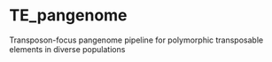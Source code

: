 # TE_pangenome
Transposon-focus pangenome pipeline for polymorphic transposable elements in diverse populations
